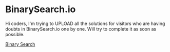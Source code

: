 # BinarySearch.io

Hi coders,
I'm trying to UPLOAD all the solutions for visitors who are having doubts in BinarySearch.io one by one.
Will try to complete it as soon as possible.

[Binary Search](https://binarysearch.com/@/DivyanshGupta02)
